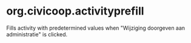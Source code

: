 # org.civicoop.activityprefill

Fills activity with predetermined values when "Wijziging doorgeven aan administratie" is clicked.

